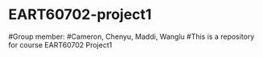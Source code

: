 # EART60702-project1
#Group member: 
#Cameron, Chenyu, Maddi, Wanglu
#This is a repository for course EART60702 Project1

